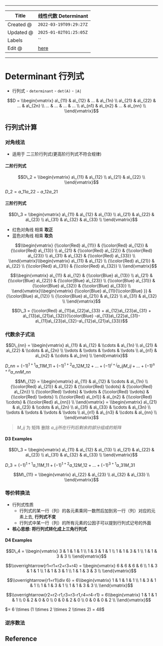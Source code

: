 -----

| Title     | 线性代数 Determinant                                  |
| --------- | ------------------------------------------------- |
| Created @ | `2022-03-19T09:29:27Z`                            |
| Updated @ | `2025-01-02T01:25:05Z`                            |
| Labels    | \`\`                                              |
| Edit @    | [here](https://github.com/junxnone/math/issues/3) |

-----

# Determinant 行列式

  - 行列式 - `determinant` - `det(A)` - `|A|`

$$D = \\begin{vmatrix} a\_{11} & a\_{12} & ... & a\_{1n} \\ a\_{21} &
a\_{22} & ... & a\_{2n} \\ ... & ... & ... & ... \\ a\_{n1} & a\_{n2} &
... & a\_{nn} \\ \\end{vmatrix}$$

## 行列式计算

### 对角线法

  - 适用于 二三阶行列式(更高阶行列式不符合规律)

#### 二阶行列式

$$D\_2 = \\begin{vmatrix} a\_{11} & a\_{12} \\ a\_{21} & a\_{22} \\
\\end{vmatrix}$$

$D\_2 = a\_{11}a\_{22} - a\_{12}a\_{21}$

#### 三阶行列式

$$D\_3 = \\begin{vmatrix} a\_{11} & a\_{12} & a\_{13} \\ a\_{21} &
a\_{22} & a\_{23} \\ a\_{31} & a\_{32} & a\_{33} \\ \\end{vmatrix}$$

  - 红色对角线 相乘 **取正**
  - 蓝色对角线 相乘 **取负**

$$\\begin{vmatrix} {\\color{Red} a\_{11}} & {\\color{Red} a\_{12}} &
{\\color{Red} a\_{13}} \\ a\_{21} & {\\color{Red} a\_{22}} &
{\\color{Red} a\_{23}} \\ a\_{31} & a\_{32} & {\\color{Red} a\_{33}} \\
\\end{vmatrix}\\begin{vmatrix} a\_{11} & a\_{12} \\ {\\color{Red}
a\_{21}} & a\_{22} \\ {\\color{Red} a\_{31}} & {\\color{Red} a\_{32}} \\
\\end{vmatrix}$$

$$\\begin{vmatrix} a\_{11} & a\_{12} & {\\color{Blue} a\_{13}} \\
a\_{21} & {\\color{Blue} a\_{22}} & {\\color{Blue} a\_{23}} \\
{\\color{Blue} a\_{31}} & {\\color{Blue} a\_{32}} & {\\color{Blue}
a\_{33}} \\ \\end{vmatrix}\\begin{vmatrix} {\\color{Blue}
a\_{11}{\\color{Blue} }} & {\\color{Blue} a\_{12}} \\ {\\color{Blue}
a\_{21}} & a\_{22} \\ a\_{31} & a\_{32} \\ \\end{vmatrix}$$

$$D\_3 = {\\color{Red} a\_{11}a\_{22}a\_{33} + a\_{12}a\_{23}a\_{31} +
a\_{13}a\_{21}a\_{32}}{\\color{Blue}
-a\_{13}a\_{22}a\_{31}-a\_{11}a\_{23}a\_{32}-a\_{12}a\_{21}a\_{33}}$$

### 代数余子式法

$$D\_{nn} = \\begin{vmatrix} a\_{11} & a\_{12} & \\cdots & a\_{1n} \\
a\_{21} & a\_{22} & \\cdots & a\_{2n} \\ \\vdots & \\vdots & \\vdots &
\\vdots \\ a\_{n1} & a\_{n2} & \\cdots & a\_{nn} \\ \\end{vmatrix}$$

$D\_{nn} = (-1)^{1+1}a\_{11}M\_{11} + (-1)^{1+2}a\_{12}M\_{12} + ... +
(-1)^{i+j}a\_{ij}M\_{ij} + ... + (-1)^{n+n}a\_{nn}M\_{nn}$

$$M\_{12} = \\begin{vmatrix} a\_{11} & a\_{12} & \\cdots & a\_{1n} \\
{\\color{Red} a\_{21}} & a\_{22} & {\\color{Red} \\cdots} &
{\\color{Red} a\_{2n}} \\ {\\color{Red} \\vdots} & \\vdots &
{\\color{Red} \\vdots} & {\\color{Red} \\vdots} \\ {\\color{Red}
a\_{n1}} & a\_{n2} & {\\color{Red} \\cdots} & {\\color{Red} a\_{nn}} \\
\\end{vmatrix} = \\begin{vmatrix} a\_{21} & a\_{23} & \\cdots & a\_{2n}
\\ a\_{31} & a\_{33} & \\cdots & a\_{3n} \\ \\vdots & \\vdots & \\vdots
& \\vdots \\ a\_{n1} & a\_{n3} & \\cdots & a\_{nn} \\ \\end{vmatrix}$$

> $M\_{ij}$ 为 矩阵 删除 $a\_{ij} 所在行列后剩余的部分组成的矩阵$

#### D3 Examples

$$D\_3 = \\begin{vmatrix} a\_{11} & a\_{12} & a\_{13} \\ a\_{21} &
a\_{22} & a\_{23} \\ a\_{31} & a\_{32} & a\_{33} \\ \\end{vmatrix}$$

$D\_3 = (-1)^{1+1}a\_{11}M\_{11} + (-1)^{1+2}a\_{12}M\_{12} + ... +
(-1)^{3+1}a\_{31}M\_{31}$

$$M\_{11} = \\begin{vmatrix} a\_{22} & a\_{23} \\ a\_{32} & a\_{33} \\
\\end{vmatrix}$$

### 等价转换法

  - 行列式性质
      - 行列式的某一行（列）的各元素乘同一数然后加到另一行（列）对应的元素上去, **行列式不变**
      - 行列式中某一行（列）的所有元素的公因子可以提到行列式记号的外面
  - **核心思想: 将行列式转化成上三角行列式**

#### D4 Examples

$$D\_4 = \\begin{vmatrix} 3 & 1 & 1 & 1 \\ 1 & 3 & 1 & 1 \\ 1 & 1 & 3 &
1 \\ 1 & 1 & 3 & 3 \\ \\end{vmatrix}$$

$$\\overrightarrow{r1=r1+r2+r3+r4} = \\begin{vmatrix} 6 & 6 & 6 & 6 \\ 1
& 3 & 1 & 1 \\ 1 & 1 & 3 & 1 \\ 1 & 1 & 3 & 3 \\ \\end{vmatrix}$$

$$\\overrightarrow{r1=r1\\div 6} = 6\\begin{vmatrix} 1 & 1 & 1 & 1 \\ 1
& 3 & 1 & 1 \\ 1 & 1 & 3 & 1 \\ 1 & 1 & 3 & 3 \\ \\end{vmatrix}$$

$$\\overrightarrow{r2=r2-r1,r3=r3-r1,r4=r4-r1} = 6\\begin{vmatrix} 1 & 1
& 1 & 1 \\ 0 & 2 & 0 & 0 \\ 0 & 0 & 2 & 0 \\ 0 & 0 & 0 & 2 \\
\\end{vmatrix}$$

$= 6 \\times (1 \\times 2 \\times 2 \\times 2) = 48$

### 逆序数法

## Reference
